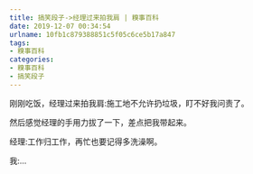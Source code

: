 ```yaml
---
title: 搞笑段子->经理过来拍我肩 | 糗事百科
date: 2019-12-07 00:34:54
urlname: 10fb1c879388851c5f05c6ce5b17a847
tags: 
- 糗事百科
categories:
- 糗事百科
- 搞笑段子
---
```

刚刚吃饭，经理过来拍我肩:施工地不允许扔垃圾，盯不好我问责了。

然后感觉经理的手用力拔了一下，差点把我带起来。

经理:工作归工作，再忙也要记得多洗澡啊。

我:...


